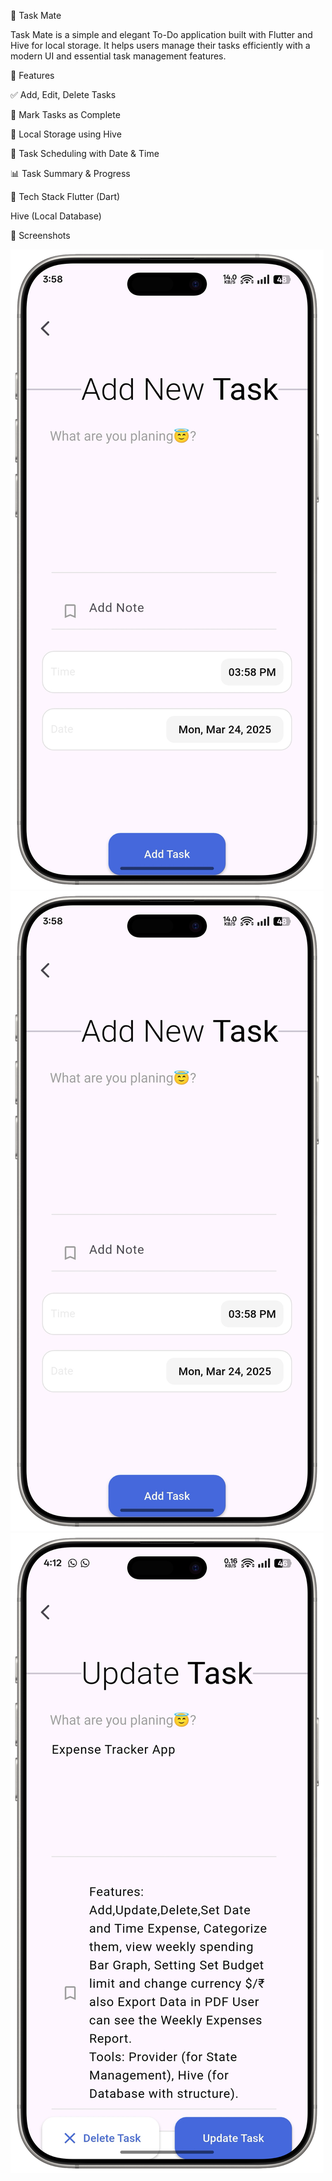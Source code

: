 📝 Task Mate


Task Mate is a simple and elegant To-Do application built with Flutter and Hive for local storage. It helps users manage their tasks efficiently with a modern UI and essential task management features.

📌 Features


✅ Add, Edit, Delete Tasks


🔄 Mark Tasks as Complete


💾 Local Storage using Hive


📅 Task Scheduling with Date & Time


📊 Task Summary & Progress


🔧 Tech Stack
Flutter (Dart)

Hive (Local Database)


📸 Screenshots

![Image Alt](https://github.com/priYansHSoni563/To-do-Task-App---Task-Mate/blob/f6d70af9744f0b002bc91105ab3c5c3f0c28ce9a/assets/img/Task%20Mate%20Project%20Image%20(Add%20Screen).png)
![Image Alt](https://github.com/priYansHSoni563/To-do-Task-App---Task-Mate/blob/6b5ba2bf74afae51ecfd34e0ca391dad7bb98be5/assets/img/Task%20Mate%20Project%20Image%20(Add%20Screen).png)
![Image Alt](https://github.com/priYansHSoni563/To-do-Task-App---Task-Mate/blob/6b5ba2bf74afae51ecfd34e0ca391dad7bb98be5/assets/img/Task%20Mate%20Project%20Image%20(Update%20Screen).png)
